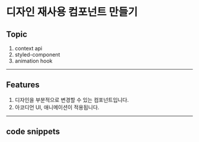 # 디자인 재사용 컴포넌트 만들기

## Topic

1. context api
2. styled-component
3. animation hook

---

## Features

1. 디자인을 부분적으로 변경할 수 있는 컴포넌트입니다.
2. 아코디언 UI, 애니메이션이 적용됩니다.

---

## code snippets

